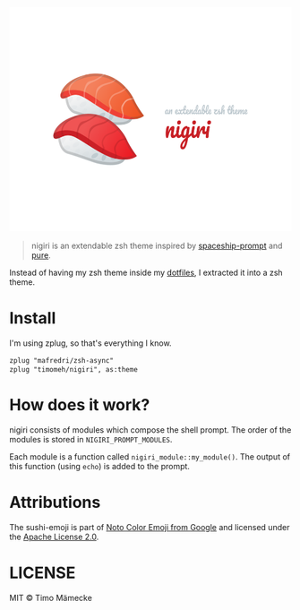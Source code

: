 <div align="center">
  <img width="600" height="400" src=".github/nigiri.svg" alt="nigiri">
</div>

> nigiri is an extendable zsh theme inspired by [spaceship-prompt](https://github.com/denysdovhan/spaceship-prompt/)
> and [pure](https://github.com/sindresorhus/pure).

Instead of having my zsh theme inside my [dotfiles](https://github.com/timomeh/dotfiles),
I extracted it into a zsh theme.

# Install

I'm using zplug, so that's everything I know.

```
zplug "mafredri/zsh-async"
zplug "timomeh/nigiri", as:theme
```

# How does it work?

nigiri consists of modules which compose the shell prompt. The order of the
modules is stored in `NIGIRI_PROMPT_MODULES`.

Each module is a function called `nigiri_module::my_module()`. The output of
this function (using `echo`) is added to the prompt.

# Attributions

The sushi-emoji is part of [Noto Color Emoji from Google](https://www.google.com/get/noto/help/emoji/)
and licensed under the [Apache License 2.0](https://github.com/googlei18n/noto-emoji/blob/master/LICENSE).

# LICENSE

MIT © Timo Mämecke
